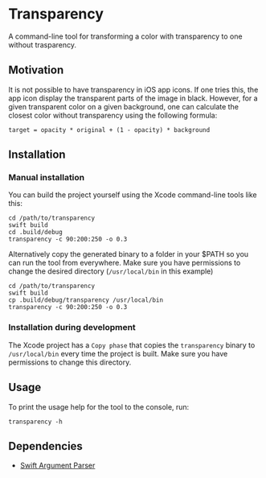 # Transparency

A command-line tool for transforming a color with transparency to one without trasparency.

## Motivation

It is not possible to have transparency in iOS app icons. If one tries this, the app icon display the transparent parts of the image in black. However, for a given transparent color on a given background, one can calculate the closest color without transparency using the following formula:

```
target = opacity * original + (1 - opacity) * background
```

## Installation 

### Manual installation

You can build the project yourself using the Xcode command-line tools like this:

```
cd /path/to/transparency
swift build
cd .build/debug
transparency -c 90:200:250 -o 0.3
```

Alternatively copy the generated binary to a folder in your $PATH so you can run the tool from everywhere. Make sure you have permissions to change the desired directory (`/usr/local/bin` in this example)

```
cd /path/to/transparency
swift build
cp .build/debug/transparency /usr/local/bin
transparency -c 90:200:250 -o 0.3
```

### Installation during development

The Xcode project has a `Copy phase` that copies the `transparency` binary to `/usr/local/bin` every time the project is built. Make sure you have permissions to change this directory.

## Usage

To print the usage help for the tool to the console, run:

```
transparency -h
```

## Dependencies

* [Swift Argument Parser](https://github.com/apple/Swift-Argument-Parser)
